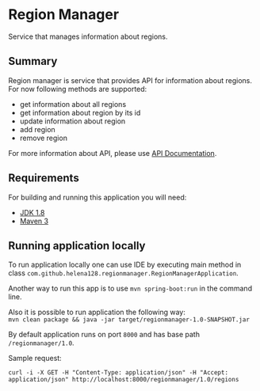 # Region Manager

Service that manages information about regions.

## Summary
Region manager is service that provides API for information about regions. 
For now following methods are supported:
* get information about all regions
* get information about region by its id
* update information about region
* add region
* remove region

For more information about API, please use [API Documentation](./api.md).

## Requirements
For building and running this application you will need:
* [JDK 1.8](https://www.oracle.com/java/technologies/javase-jdk8-downloads.html)
* [Maven 3](https://maven.apache.org/)

## Running application locally
To run application locally one can use IDE by executing main method in class 
`com.github.helena128.regionmanager.RegionManagerApplication`.

Another way to run this app is to use `mvn spring-boot:run` in the command line.

Also it is possible to run application the following way:\
```mvn clean package && java -jar target/regionmanager-1.0-SNAPSHOT.jar```

By default application runs on port `8000` and has base path `/regionmanager/1.0`.

Sample request:
```
curl -i -X GET -H "Content-Type: application/json" -H "Accept: application/json" http://localhost:8000/regionmanager/1.0/regions
```
